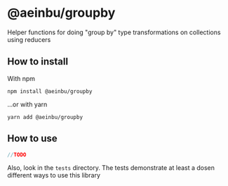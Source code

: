 # @aeinbu/groupby
Helper functions for doing \"group by\" type transformations on collections using reducers

## How to install
With npm
```shell
npm install @aeinbu/groupby
```
...or with yarn
```shell
yarn add @aeinbu/groupby
```

## How to use
```javascript
//TODO
```

Also, look in the `tests` directory. The tests demonstrate at least a dosen different ways to use this library
